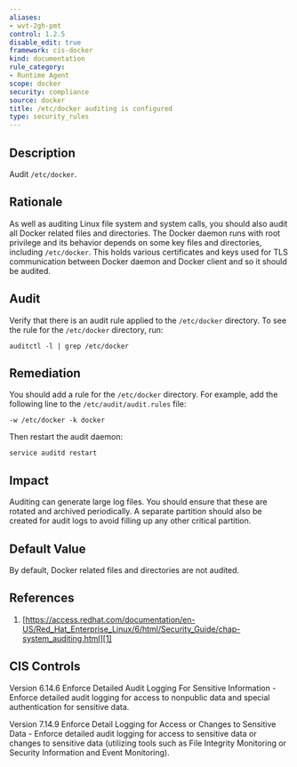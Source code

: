 ```yaml
---
aliases:
- wvt-2gh-pmt
control: 1.2.5
disable_edit: true
framework: cis-docker
kind: documentation
rule_category:
- Runtime Agent
scope: docker
security: compliance
source: docker
title: /etc/docker auditing is configured
type: security_rules
---
```


## Description

Audit `/etc/docker`.

## Rationale

As well as auditing Linux file system and system calls, you should also audit all Docker related files and directories. The Docker daemon runs with root privilege and its behavior depends on some key files and directories, including `/etc/docker`. This holds various certificates and keys used for TLS communication between Docker daemon and Docker client and so it should be audited.

## Audit

Verify that there is an audit rule applied to the `/etc/docker` directory. To see the rule for the `/etc/docker` directory, run: 

```
auditctl -l | grep /etc/docker
```

## Remediation

You should add a rule for the `/etc/docker` directory. For example, add the following line to the `/etc/audit/audit.rules` file:

```
-w /etc/docker -k docker 
```

Then restart the audit daemon:

```
service auditd restart
```

## Impact

Auditing can generate large log files. You should ensure that these are rotated and archived periodically. A separate partition should also be created for audit logs to avoid filling up any other critical partition.

## Default Value

By default, Docker related files and directories are not audited.

## References

1. [https://access.redhat.com/documentation/en-US/Red_Hat_Enterprise_Linux/6/html/Security_Guide/chap-system_auditing.html][1]

## CIS Controls

Version 6.14.6 Enforce Detailed Audit Logging For Sensitive Information - Enforce detailed audit logging for access to nonpublic data and special authentication for sensitive data. 

Version 7.14.9 Enforce Detail Logging for Access or Changes to Sensitive Data - Enforce detailed audit logging for access to sensitive data or changes to sensitive data (utilizing tools such as File Integrity Monitoring or Security Information and Event Monitoring).                

[1]: https://access.redhat.com/documentation/en-US/Red_Hat_Enterprise_Linux/6/html/Security_Guide/chap-system_auditing.html
